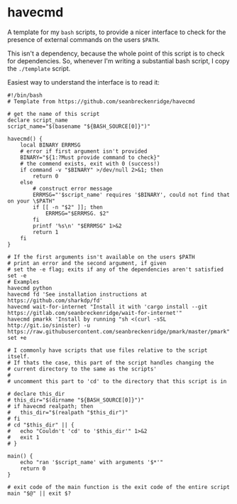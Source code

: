 # havecmd

A template for my `bash` scripts, to provide a nicer interface to check for the presence of external commands on the users `$PATH`.

This isn't a dependency, because the whole point of this script is to check for dependencies. So, whenever I'm writing a substantial bash script, I copy the `./template` script.

Easiest way to understand the interface is to read it:

```shell
#!/bin/bash
# Template from https://github.com/seanbreckenridge/havecmd

# get the name of this script
declare script_name
script_name="$(basename "${BASH_SOURCE[0]}")"

havecmd() {
	local BINARY ERRMSG
	# error if first argument isn't provided
	BINARY="${1:?Must provide command to check}"
	# the commend exists, exit with 0 (success!)
	if command -v "$BINARY" >/dev/null 2>&1; then
		return 0
	else
		# construct error message
		ERRMSG="'$script_name' requires '$BINARY', could not find that on your \$PATH"
		if [[ -n "$2" ]]; then
			ERRMSG="$ERRMSG. $2"
		fi
		printf '%s\n' "$ERRMSG" 1>&2
		return 1
	fi
}

# If the first arguments isn't available on the users $PATH
# print an error and the second argument, if given
# set the -e flag; exits if any of the dependencies aren't satisfied
set -e
# Examples
havecmd python
havecmd fd 'See installation instructions at https://github.com/sharkdp/fd'
havecmd wait-for-internet "Install it with 'cargo install --git https://gitlab.com/seanbreckenridge/wait-for-internet'"
havecmd pmarkk 'Install by running "sh <(curl -sSL http://git.io/sinister) -u https://raw.githubusercontent.com/seanbreckenridge/pmark/master/pmark"'
set +e

# I commonly have scripts that use files relative to the script itself.
# If thats the case, this part of the script handles changing the
# current directory to the same as the scripts'
#
# uncomment this part to 'cd' to the directory that this script is in

# declare this_dir
# this_dir="$(dirname "${BASH_SOURCE[0]}")"
# if havecmd realpath; then
# 	this_dir="$(realpath "$this_dir")"
# fi
# cd "$this_dir" || {
# 	echo "Couldn't 'cd' to '$this_dir'" 1>&2
# 	exit 1
# }

main() {
	echo "ran '$script_name' with arguments '$*'"
	return 0
}

# exit code of the main function is the exit code of the entire script
main "$@" || exit $?
```

